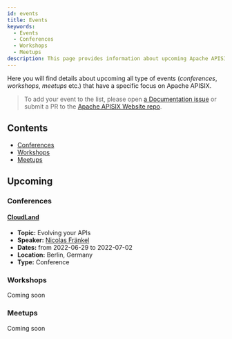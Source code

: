```yaml
---
id: events
title: Events
keywords:
  - Events
  - Conferences
  - Workshops
  - Meetups
description: This page provides information about upcoming Apache APISIX's community events where you can track Meetups, Conferences and Workshops.
---
```


Here you will find details about upcoming all type of events (*conferences*, *workshops*, *meetups* etc.)
that have a specific focus on Apache APISIX.

> To add your event to the list, please open [a Documentation issue](https://github.com/apache/apisix-website/issues/new?assignees=&labels=documentation&template=documentation.yaml&title=%5BDocs%5D%3A+) or submit a PR to the [Apache APISIX Website repo](https://github.com/apache/apisix-website).

## Contents

* [Conferences](#conferences)
* [Workshops](#workshops)
* [Meetups](#meetups)

## Upcoming

### Conferences

#### [CloudLand](https://www.cloudland.org/de/home/)

* **Topic:** Evolving your APIs
* **Speaker:** [Nicolas Fränkel](https://github.com/nfrankel)
* **Dates:** from 2022-06-29 to 2022-07-02
* **Location:** Berlin, Germany
* **Type:** Conference

### Workshops

Coming soon

### Meetups

Coming soon
